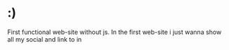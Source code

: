 # :)
First functional web-site without js. 
In the first web-site i just wanna show all my social and link to in